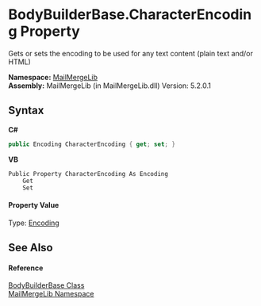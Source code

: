 # BodyBuilderBase.CharacterEncoding Property 
 

Gets or sets the encoding to be used for any text content (plain text and/or HTML)

**Namespace:**&nbsp;<a href="31c6ebbe-d683-7561-7308-5a5ee1f76bf5">MailMergeLib</a><br />**Assembly:**&nbsp;MailMergeLib (in MailMergeLib.dll) Version: 5.2.0.1

## Syntax

**C#**<br />
``` C#
public Encoding CharacterEncoding { get; set; }
```

**VB**<br />
``` VB
Public Property CharacterEncoding As Encoding
	Get
	Set
```


#### Property Value
Type: <a href="http://msdn2.microsoft.com/en-us/library/86hf4sb8" target="_blank">Encoding</a>

## See Also


#### Reference
<a href="a276d9e0-d769-8662-75c1-e7916560356f">BodyBuilderBase Class</a><br /><a href="31c6ebbe-d683-7561-7308-5a5ee1f76bf5">MailMergeLib Namespace</a><br />